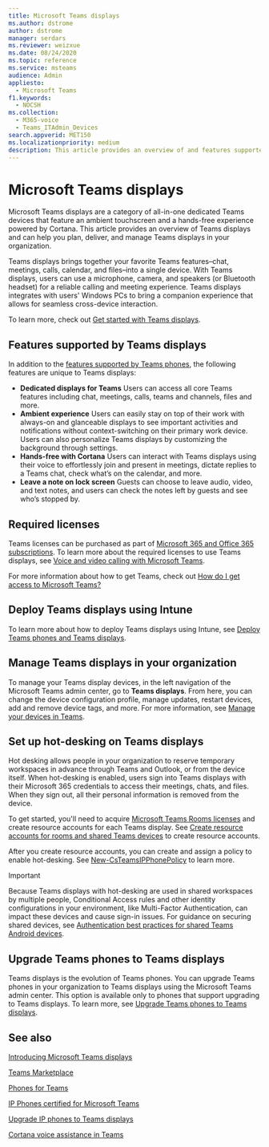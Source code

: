 ```yaml
---
title: Microsoft Teams displays
ms.author: dstrome
author: dstrome
manager: serdars
ms.reviewer: weizxue
ms.date: 08/24/2020
ms.topic: reference
ms.service: msteams
audience: Admin
appliesto: 
  - Microsoft Teams
f1.keywords: 
  - NOCSH
ms.collection: 
  - M365-voice
  - Teams_ITAdmin_Devices
search.appverid: MET150
ms.localizationpriority: medium
description: This article provides an overview of and features supported by Microsoft Teams displays.
---
```


# Microsoft Teams displays

Microsoft Teams displays are a category of all-in-one dedicated Teams devices that feature an ambient touchscreen and a hands-free experience powered by Cortana. This article provides an overview of Teams displays and can help you plan, deliver, and manage Teams displays in your organization.

Teams displays brings together your favorite Teams features&ndash;chat, meetings, calls, calendar, and files&ndash;into a single device. With Teams displays, users can use a microphone, camera, and speakers (or Bluetooth headset) for a reliable calling and meeting experience. Teams displays integrates with users' Windows PCs to bring a companion experience that allows for seamless cross-device interaction.

To learn more, check out [Get started with Teams displays](https://support.microsoft.com/office/get-started-with-teams-displays-ff299825-7f13-4528-96c2-1d3437e6d4e6).

## Features supported by Teams displays

In addition to the [features supported by Teams phones](phones-for-teams.md#features-supported-by-teams-phones), the following features are unique to Teams displays:

- **Dedicated displays for Teams** Users can access all core Teams features including chat, meetings, calls, teams and channels, files and more.
- **Ambient experience** Users can easily stay on top of their work with always-on and glanceable displays to see important activities and notifications without context-switching on their primary work device. Users can also personalize Teams displays by customizing the background through settings.
- **Hands-free with Cortana** Users can interact with Teams displays using their voice to effortlessly join and present in meetings, dictate replies to a Teams chat, check what’s on the calendar, and more.
- **Leave a note on lock screen** Guests can choose to leave audio, video, and text notes, and users can check the notes left by guests and see who’s stopped by.  

## Required licenses

Teams licenses can be purchased as part of [Microsoft 365 and Office 365 subscriptions](/office365/servicedescriptions/teams-service-description). To learn more about the required licenses to use Teams displays, see [Voice and video calling with Microsoft Teams](https://products.office.com/microsoft-teams/voice-calling).

For more information about how to get Teams, check out [How do I get access to Microsoft Teams?](https://support.office.com/article/fc7f1634-abd3-4f26-a597-9df16e4ca65b)

## Deploy Teams displays using Intune

To learn more about how to deploy Teams displays using Intune, see [Deploy Teams phones and Teams displays](phones-displays-deploy.md).

## Manage Teams displays in your organization

To manage your Teams display devices, in the left navigation of the Microsoft Teams admin center, go to **Teams displays**. From here, you can change the device configuration profile, manage updates, restart devices, add and remove device tags, and more. For more information, see [Manage your devices in Teams](device-management.md).

## Set up hot-desking on Teams displays

Hot desking allows people in your organization to reserve temporary workspaces in advance through Teams and Outlook, or from the device itself. When hot-desking is enabled, users sign into Teams displays with their Microsoft 365 credentials to access their meetings, chats, and files. When they sign out, all their personal information is removed from the device.

To get started, you'll need to acquire [Microsoft Teams Rooms licenses](../rooms/rooms-licensing.md) and create resource accounts for each Teams display. See [Create resource accounts for rooms and shared Teams devices](../rooms/with-office-365.md) to create resource accounts.

After you create resource accounts, you can create and assign a policy to enable hot-desking. See [New-CsTeamsIPPhonePolicy](/powershell/module/skype/new-csteamsipphonepolicy) to learn more.

> [!IMPORTANT]
> Because Teams displays with hot-desking are used in shared workspaces by multiple people, Conditional Access rules and other identity configurations in your environment, like Multi-Factor Authentication, can impact these devices and cause sign-in issues. For guidance on securing shared devices, see [Authentication best practices for shared Teams Android devices](authentication-best-practices-for-android-devices.md).

## Upgrade Teams phones to Teams displays

Teams displays is the evolution of Teams phones. You can upgrade Teams phones in your organization to Teams displays using the Microsoft Teams admin center. This option is available only to phones that support upgrading to Teams displays. To learn more, see [Upgrade Teams phones to Teams displays](upgrade-phones-to-displays.md).

## See also

[Introducing Microsoft Teams displays](https://techcommunity.microsoft.com/t5/microsoft-teams-blog/introducing-microsoft-teams-displays/ba-p/1505437)

[Teams Marketplace](https://office.com/teamsdevices)

[Phones for Teams](phones-for-teams.md)

[IP Phones certified for Microsoft Teams](teams-ip-phones.md)

[Upgrade IP phones to Teams displays](upgrade-phones-to-displays.md)

[Cortana voice assistance in Teams](../cortana-in-teams.md)
